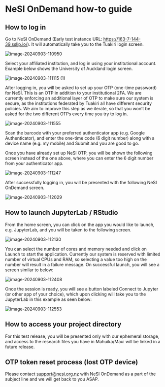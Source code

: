 # NeSI OnDemand how-to guide

## How to log in

Go to NeSI OnDemand (Early test instance URL: https://163-7-144-39.sslip.io/). It will automatically take you to the Tuakiri login screen.

![image-20240903-110950](https://github.com/user-attachments/assets/2eccbaad-cd70-489b-9938-663f3fd30082)

Select your affiliated institution, and log in using your institutional account. Example below shows the University of Auckland login screen.

![image-20240903-111115 (1)](https://github.com/user-attachments/assets/d1006331-8128-421a-b678-16b29fe74a0e)

After logging in, you will be asked to set up your OTP (one-time password) for NeSI. This is an OTP in addition to your institutional 2FA. We are currently enforcing an additional layer of OTP to make sure our system is secure, as the institutions federated by Tuakiri all have different security policies. We aim to improve this step as we iterate, so that you won’t be asked for the two different OTPs every time you try to log in.

![image-20240903-111555](https://github.com/user-attachments/assets/4ba7b6bd-a5de-4fc9-a11a-f52154f5587b)

Scan the barcode with your preferred authenticator app (e.g. Google Authenticator), and enter the one-time code (6 digit number) along with a device name (e.g. my mobile) and Submit and you are good to go.

Once you have already set up NeSI OTP, you will be shown the following screen instead of the one above, where you can enter the 6 digit number from your authenticator app.

![image-20240903-111247](https://github.com/user-attachments/assets/8d84be5d-347f-4a86-8b35-576cb55ffdee)

After successfully logging in, you will be presented with the following NeSI OnDemand screen.

![image-20240903-112029](https://github.com/user-attachments/assets/f4aed975-0f47-4e08-b783-d96271a56374)



## How to launch JupyterLab / RStudio

From the home screen, you can click on the app you would like to launch, e.g. JupyterLab, and you will be taken to the following screen.

![image-20240903-112130](https://github.com/user-attachments/assets/62e37323-4a8f-48ba-b7a5-613c218b43a6)

You can select the number of cores and memory needed and click on Launch to start the application. Currently our system is reserved with limited number of virtual CPUs and RAM, so selecting a value too high on the number will result in a failure message. On successful launch, you will see a screen similar to below:

![image-20240903-112408](https://github.com/user-attachments/assets/b428b472-4612-4116-b815-6a8c17637a6a)

Once the session is ready, you will see a button labeled Connect to Jupyter (or other app of your choice), which upon clicking will take you to the JupyterLab in this example as seen below:

![image-20240903-112553](https://github.com/user-attachments/assets/c106b182-7f4a-494c-a48d-d67e97ef2dbf)



## How to access your project directory

For this test release, you will be presented only with our ephemeral storage, and access to the research files you have in Mahuika/Maui will be linked in a future release.



## OTP token reset process (lost OTP device)

Please contact support@nesi.org.nz with NeSI OnDemand as a part of the subject line and we will get back to you ASAP.
